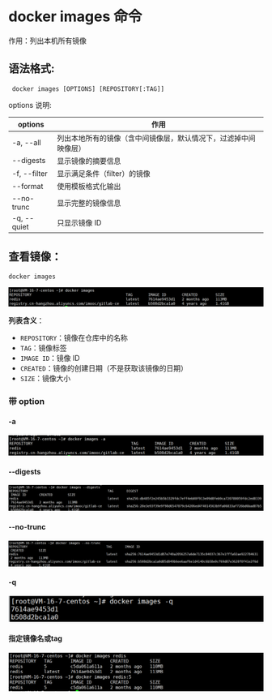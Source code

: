 # docker images 命令

作用：列出本机所有镜像

## 语法格式:

```
 docker images [OPTIONS] [REPOSITORY[:TAG]]
```

options 说明:

| options      | 作用                                                         |
| ------------ | ------------------------------------------------------------ |
| -a, --all    | 列出本地所有的镜像（含中间镜像层，默认情况下，过滤掉中间映像层） |
| --digests    | 显示镜像的摘要信息                                           |
| -f, --filter | 显示满足条件（filter）的镜像                                 |
| --format     | 使用模板格式化输出                                           |
| --no-trunc   | 显示完整的镜像信息                                           |
| -q, --quiet  | 只显示镜像 ID                                                |

## 查看镜像：

```
docker images
```

![images](./images/images1.png)

**列表含义**：

- `REPOSITORY`：镜像在仓库中的名称
- `TAG`：镜像标签
- `IMAGE ID`：镜像 ID
- `CREATED`：镜像的创建日期（不是获取该镜像的日期）
- `SIZE`：镜像大小

### 带 option

#### -a

![images](./images/images2.png)

#### --digests

![images](./images/images3.png)

#### --no-trunc

![images](./images/images5.png)

#### -q

![images](./images/images4.png)

#### 指定镜像名或tag

![images](./images/images6.png)